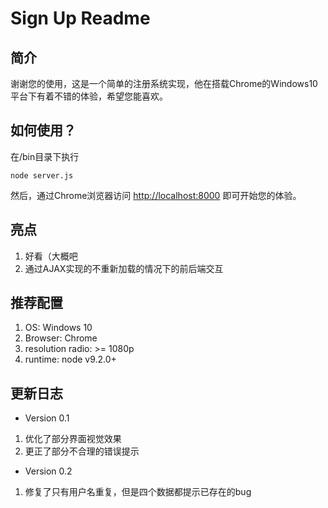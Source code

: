 # Sign Up Readme

## 简介

谢谢您的使用，这是一个简单的注册系统实现，他在搭载Chrome的Windows10平台下有着不错的体验，希望您能喜欢。

## 如何使用？

在/bin目录下执行

```shell
node server.js
```

然后，通过Chrome浏览器访问 [http://localhost:8000][1] 即可开始您的体验。

## 亮点

1. 好看（大概吧
1. 通过AJAX实现的不重新加载的情况下的前后端交互

## 推荐配置

1. OS: Windows 10
1. Browser: Chrome
1. resolution radio: >= 1080p
1. runtime: node v9.2.0+

## 更新日志

* Version 0.1

1. 优化了部分界面视觉效果
1. 更正了部分不合理的错误提示

* Version 0.2

1. 修复了只有用户名重复，但是四个数据都提示已存在的bug

[1]:http://localhost:8000
